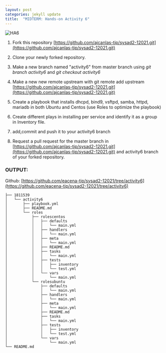 ```yaml
---
layout: post
categories: jekyll update
title:  "MIDTERM: Hands-on Activity 6"
---
```

![HA6](https://user-images.githubusercontent.com/75419236/104272123-6ee2ef00-54d7-11eb-87d3-520d21457ebb.png)
1. Fork this repository [https://github.com/ajcanlas-tip/sysad2-12021.git](https://github.com/ajcanlas-tip/sysad2-12021.git)

2. Clone your newly forked repository.

3. Make a new branch named "activity6" from master branch using *git branch activity6* and *git checkout activity6*

4. Make a new new remote upstream with git remote add upstream  [https://github.com/ajcanlas-tip/sysad2-12021.git](https://github.com/ajcanlas-tip/sysad2-12021.git)

5. Create a playbook that installs dhcpd, bind9, vsftpd, samba, httpd, mariadb in both Ubuntu and Centos (use Roles to optimize the playbook)

6. Create different plays in installing per service and identify it as a group in Inventory file.

7. add,commit and push it to your activity6 branch

8. Request a pull request for the master branch in [https://github.com/ajcanlas-tip/sysad2-12021.git](https://github.com/ajcanlas-tip/sysad2-12021.git)  and activity6 branch of your forked repository.

### OUTPUT:  
Github: [https://github.com/eacena-tip/sysad2-12021/tree/activity6](https://github.com/eacena-tip/sysad2-12021/tree/activity6)

`├── 1811539`  
`│   └── activity6`  
`│       ├── playbook.yml`  
`│       ├── README.md`  
`│       └── roles`  
`│           ├── rolescentos`  
`│           │   ├── defaults`  
`│           │   │   └── main.yml`  
`│           │   ├── handlers`  
`│           │   │   └── main.yml`  
`│           │   ├── meta`  
`│           │   │   └── main.yml`  
`│           │   ├── README.md`  
`│           │   ├── tasks`  
`│           │   │   └── main.yml`  
`│           │   ├── tests`  
`│           │   │   ├── inventory`  
`│           │   │   └── test.yml`  
`│           │   └── vars`  
`│           │       └── main.yml`  
`│           └── rolesubuntu`  
`│               ├── defaults`  
`│               │   └── main.yml`  
`│               ├── handlers`  
`│               │   └── main.yml`  
`│               ├── meta`  
`│               │   └── main.yml`  
`│               ├── README.md`  
`│               ├── tasks`  
`│               │   └── main.yml`  
`│               ├── tests`  
`│               │   ├── inventory`  
`│               │   └── test.yml`  
`│               └── vars`  
`│                   └── main.yml`  
`└── README.md`

